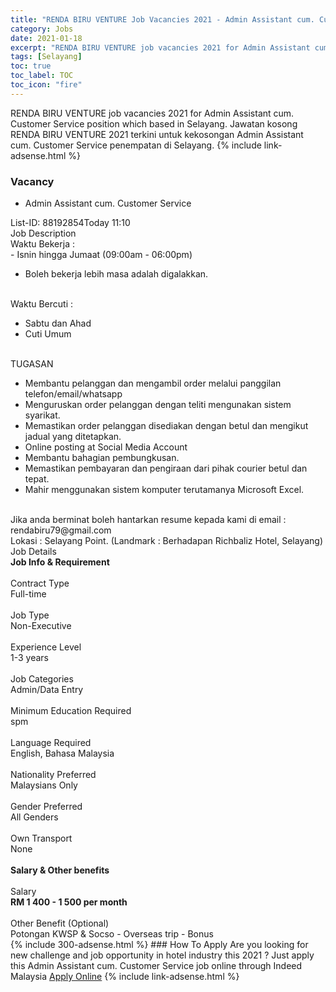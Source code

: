 ```yaml
---
title: "RENDA BIRU VENTURE Job Vacancies 2021 - Admin Assistant cum. Customer Service" 
category: Jobs 
date: 2021-01-18 
excerpt: "RENDA BIRU VENTURE job vacancies 2021 for Admin Assistant cum. Customer Service position which based in Selayang. Jawatan kosong RENDA BIRU VENTURE 2021 terkini untuk kekosongan Admin Assistant cum. Customer Service penempatan di Selayang" 
tags: [Selayang] 
toc: true 
toc_label: TOC 
toc_icon: "fire" 
--- 
```


RENDA BIRU VENTURE job vacancies 2021 for Admin Assistant cum. Customer Service position which based in Selayang. Jawatan kosong RENDA BIRU VENTURE 2021 terkini untuk kekosongan Admin Assistant cum. Customer Service penempatan di Selayang. 
{% include link-adsense.html %} 
### Vacancy 
- Admin Assistant cum. Customer Service 
<div><p></p><div><div>List-ID: 88192854Today 11:10</div>
<div><div>Job Description</div><div></div><div>
Waktu Bekerja :<br>
- Isnin hingga Jumaat (09:00am - 06:00pm)<br>
<ul><li>Boleh bekerja lebih masa adalah digalakkan.</li></ul><br>
Waktu Bercuti :<br>
<ul><li>Sabtu dan Ahad</li><li>Cuti Umum</li></ul><br>
TUGASAN<br>
<ul><li>Membantu pelanggan dan mengambil order melalui panggilan telefon/email/whatsapp</li><li>Menguruskan order pelanggan dengan teliti mengunakan sistem syarikat.</li><li>Memastikan order pelanggan disediakan dengan betul dan mengikut jadual yang ditetapkan.</li><li>Online posting at Social Media Account</li><li>Membantu bahagian pembungkusan.</li><li>Memastikan pembayaran dan pengiraan dari pihak courier betul dan tepat.</li><li>Mahir menggunakan sistem komputer terutamanya Microsoft Excel.</li></ul><br>
Jika anda berminat boleh hantarkan resume kepada kami di email : rendabiru79@gmail.com<br>
Lokasi : Selayang Point. (Landmark : Berhadapan Richbaliz Hotel, Selayang)</div><div>
Job Details</div><div><div><div><div><div><b>
Job Info &amp; Requirement</b></div></div><br>
</div><div><div><div>
Contract Type</div><div><div>
Full-time</div></div></div><br>
<div><div>
Job Type</div><div><div>
Non-Executive</div></div></div><br>
<div><div>
Experience Level</div><div><div>
1-3 years</div></div></div><br>
<div><div>
Job Categories</div><div><div>
Admin/Data Entry</div></div></div><br>
<div><div>
Minimum Education Required</div><div><div>
spm</div></div></div><br>
<div><div>
Language Required</div><div><div>
English, Bahasa Malaysia</div></div></div><br>
<div><div>
Nationality Preferred</div><div><div>
Malaysians Only</div></div></div><br>
<div><div>
Gender Preferred</div><div><div>
All Genders</div></div></div><br>
<div><div>
Own Transport</div><div><div>
None</div></div></div><br>
</div></div><div><div><div><div><b>
Salary &amp; Other benefits</b></div></div><br>
</div><div><div><div>
Salary</div><div><b>
RM 1 400 - 1 500 per month</b></div></div><br>
<div><div>
Other Benefit (Optional)</div><div><div>
Potongan KWSP &amp; Socso - Overseas trip - Bonus</div></div></div></div></div></div></div></div></div> 
{% include 300-adsense.html %} 
### How To Apply 
Are you looking for new challenge and job opportunity in hotel industry this 2021 ?
Just apply this Admin Assistant cum. Customer Service job online through Indeed Malaysia 
<a href="https://malaysia.indeed.com/viewjob?jk=697eba1b1be32f16" class="btn btn--info" target="_blank" rel="nofollow noopenner">Apply Online</a> 
{% include link-adsense.html %} 